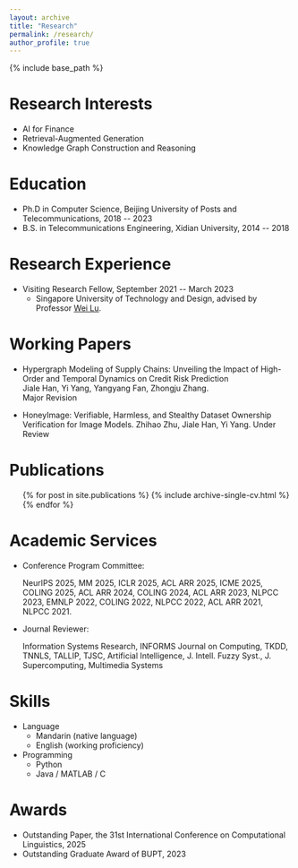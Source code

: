 ```yaml
---
layout: archive
title: "Research"
permalink: /research/
author_profile: true
---
```


{% include base_path %}


Research Interests
======
* AI for Finance
* Retrieval-Augmented Generation
* Knowledge Graph Construction and Reasoning


Education
======
* Ph.D in Computer Science, Beijing University of Posts and Telecommunications, 2018 -- 2023
* B.S. in Telecommunications Engineering, Xidian University, 2014 -- 2018


Research Experience
======
* Visiting Research Fellow, September 2021 -- March 2023
  * Singapore University of Technology and Design, advised by Professor [Wei Lu](https://istd.sutd.edu.sg/people/faculty/lu-wei).
  

Working Papers
======
+ Hypergraph Modeling of Supply Chains: Unveiling the Impact of High-Order and Temporal Dynamics on Credit Risk Prediction    
Jiale Han, Yi Yang, Yangyang Fan, Zhongju Zhang.   
Major Revision
  

+ HoneyImage: Verifiable, Harmless, and Stealthy Dataset Ownership Verification for Image Models.
Zhihao Zhu, Jiale Han, Yi Yang.
Under Review



Publications
======
  <ul>{% for post in site.publications %}
    {% include archive-single-cv.html %}
  {% endfor %}</ul>



Academic Services
======
* Conference Program Committee:
  
  NeurIPS 2025, MM 2025, ICLR 2025, ACL ARR 2025, ICME 2025, COLING 2025, ACL ARR 2024, COLING 2024, ACL ARR 2023, NLPCC 2023, EMNLP 2022, COLING 2022, NLPCC 2022, ACL ARR 2021, NLPCC 2021.

* Journal Reviewer:
  
  Information Systems Research, INFORMS Journal on Computing, TKDD, TNNLS, TALLIP, TJSC, Artificial Intelligence, J. Intell. Fuzzy Syst., J. Supercomputing, Multimedia Systems
  

Skills
======
* Language
  * Mandarin (native language)
  * English (working proficiency)
* Programming
  * Python
  * Java / MATLAB / C


Awards
=====
* Outstanding Paper, the 31st International Conference on Computational Linguistics, 2025
* Outstanding Graduate Award of BUPT, 2023